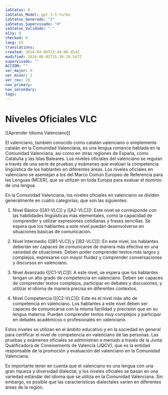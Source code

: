 ```yaml
---
iaStatus: 8
iaStatus_Model: gpt-3.5-turbo
iaStatus_Generado: "I"
iaStatus_Supervisado: "H"
iaStatus_Validado: "-"
a11y: 0
checked: 0
lang: ES
translations: 
created: 2024-04-06T23:49:00.454Z
modified: 2024-08-02T15:30:28.547Z
supervisado: ""
ACCION: ""
ver_major: 0
ver_minor: 2
ver_rev: 28
nav_primary: 
nav_secondary: 
tags:
---
```

# Niveles Oficiales VLC

[[Aprender Idioma Valenciano]]

El valenciano, también conocido como catalán valenciano o simplemente catalán en la Comunidad Valenciana, es una lengua romance hablada en la Comunidad Valenciana, así como en otras regiones de España, como Cataluña y las Islas Baleares. Los niveles oficiales del valenciano se regulan a través de una serie de pruebas y exámenes que evalúan la competencia lingüística de los hablantes en diferentes áreas. Los niveles oficiales en valenciano se asemejan a los del Marco Común Europeo de Referencia para las Lenguas (MCER), que se utilizan en toda Europa para evaluar el dominio de una lengua.

En la Comunidad Valenciana, los niveles oficiales en valenciano se dividen generalmente en cuatro categorías, que son las siguientes:

1. Nivel Básico ([[A1-VLC]] y [[A2-VLC]]): Este nivel se corresponde con las habilidades lingüísticas más elementales, como la capacidad de comprender y utilizar expresiones cotidianas y frases sencillas. Se espera que los hablantes a este nivel puedan desenvolverse en situaciones básicas de comunicación.
    
2. Nivel Intermedio ([[B1-VLC]] y [[B2-VLC]]): En este nivel, los hablantes deberían ser capaces de comunicarse de manera más efectiva en una variedad de situaciones. Deben poder comprender textos más largos y complejos, expresarse con mayor fluidez y comprender conversaciones y discursos en valenciano.
    
3. Nivel Avanzado ([[C1-VLC]]): A este nivel, se espera que los hablantes tengan un alto grado de competencia en valenciano. Deben ser capaces de comprender textos complejos, participar en debates y discusiones, y utilizar el idioma de manera precisa en diferentes contextos.
    
4. Nivel Competencia ([[C2-VLC]]): Este es el nivel más alto de competencia en valenciano. Los hablantes a este nivel deben ser capaces de comunicarse con la misma facilidad y precisión que en su lengua materna. Pueden comprender textos muy complejos y participar en debates académicos o profesionales en valenciano.
    

Estos niveles se utilizan en el ámbito educativo y en la sociedad en general para certificar el nivel de competencia en valenciano de las personas. Las pruebas y exámenes oficiales se administran a menudo a través de la Junta Qualificadora de Coneixements de Valencià (JQCV), que es la entidad responsable de la promoción y evaluación del valenciano en la Comunidad Valenciana.

Es importante tener en cuenta que el valenciano es una lengua con una gran riqueza y diversidad dialectal, y los niveles oficiales se basan en una variedad estándar del idioma que se utiliza en la Comunidad Valenciana. Sin embargo, es posible que las características dialectales varíen en diferentes áreas de la región.